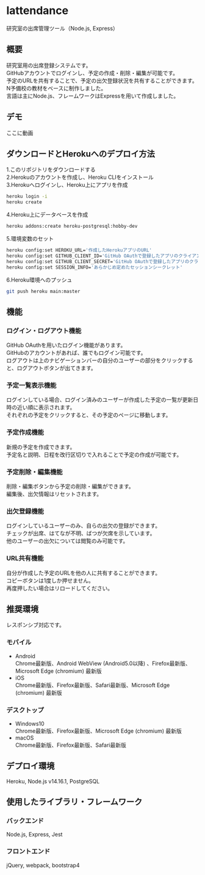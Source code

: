 # lattendance
研究室の出席管理ツール（Node.js, Express）

## 概要
研究室用の出席登録システムです。  
GitHubアカウントでログインし、予定の作成・削除・編集が可能です。  
予定のURLを共有することで、予定の出欠登録状況を共有することができます。  
N予備校の教材をベースに制作しました。  
言語は主にNode.js、フレームワークはExpressを用いて作成しました。

## デモ
ここに動画

## ダウンロードとHerokuへのデプロイ方法
1.このリポジトリをダウンロードする  
2.Herokuのアカウントを作成し、Heroku CLIをインストール  
3.Herokuへログインし、Heroku上にアプリを作成  
```bash
heroku login -i  
heroku create
```
4.Heroku上にデータベースを作成  
```bash  
heroku addons:create heroku-postgresql:hobby-dev
```
5.環境変数のセット  
```bash
heroku config:set HEROKU_URL='作成したHerokuアプリのURL'  
heroku config:set GITHUB_CLIENT_ID='GitHub OAuthで登録したアプリのクライアントID'  
heroku config:set GITHUB_CLIENT_SECRET='GitHub OAuthで登録したアプリのクライアントシークレット'  
heroku config:set SESSION_INFO='あらかじめ定めたセッションシークレット'
```
6.Heroku環境へのプッシュ  
```bash
git push heroku main:master
```

## 機能
### ログイン・ログアウト機能
GitHub OAuthを用いたログイン機能があります。  
GitHubのアカウントがあれば、誰でもログイン可能です。  
ログアウトは上のナビゲーションバーの自分のユーザーの部分をクリックすると、ログアウトボタンが出てきます。

### 予定一覧表示機能
ログインしている場合、ログイン済みのユーザーが作成した予定の一覧が更新日時の近い順に表示されます。  
それぞれの予定をクリックすると、その予定のページに移動します。

### 予定作成機能
新規の予定を作成できます。  
予定名と説明、日程を改行区切りで入れることで予定の作成が可能です。

### 予定削除・編集機能
削除・編集ボタンから予定の削除・編集ができます。  
編集後、出欠情報はリセットされます。

### 出欠登録機能
ログインしているユーザーのみ、自らの出欠の登録ができます。  
チェックが出席、はてなが不明、ばつが欠席を示しています。  
他のユーザーの出欠については閲覧のみ可能です。

### URL共有機能
自分が作成した予定のURLを他の人に共有することができます。  
コピーボタンは1度しか押せません。  
再度押したい場合はリロードしてください。

## 推奨環境
レスポンシブ対応です。
### モバイル
- Android  
Chrome最新版、Android WebView (Android5.0以降) 、Firefox最新版、Microsoft Edge (chromium) 最新版  
- iOS  
Chrome最新版、Firefox最新版、Safari最新版、Microsoft Edge (chromium) 最新版
### デスクトップ
- Windows10  
Chrome最新版、Firefox最新版、Microsoft Edge (chromium) 最新版   
- macOS  
Chrome最新版、Firefox最新版、Safari最新版

## デプロイ環境
Heroku, Node.js v14.16.1, PostgreSQL

## 使用したライブラリ・フレームワーク
### バックエンド
Node.js, Express, Jest
### フロントエンド
jQuery, webpack, bootstrap4

